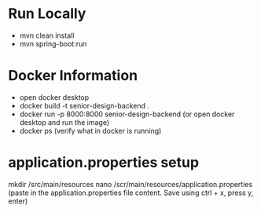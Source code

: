 # Run Locally 
- mvn clean install 
- mvn spring-boot:run

# Docker Information
- open docker desktop
- docker build -t senior-design-backend .
- docker run -p 8000:8000 senior-design-backend   (or open docker desktop and run the image)
- docker ps (verify what in docker is running)

# application.properties setup
mkdir /src/main/resources
nano /scr/main/resources/application.properties 
(paste in the application.properties file content. Save using ctrl + x, press y, enter) 